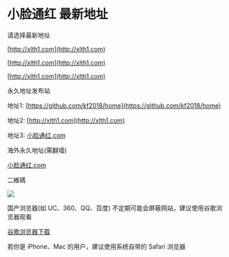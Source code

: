 # 小脸通红 最新地址
请选择最新地址

[http://xlth1.com](http://xlth1.com)

[http://xlth1.com](http://xlth1.com)

[http://xlth1.com](http://xlth1.com)


永久地址发布站

地址1: [https://github.com/kf2018/home](https://github.com/kf2018/home)

地址2: [http://xlth1.com](http://xlth1.com)

地址3: [小脸通红.com](小脸通红.com)

海外永久地址(需翻墙)

[小脸通红.com](http://小脸通红.com)


二維碼

[<img src="https://i.postimg.cc/cHtZLs0h/6035837.jpg">](https://i.postimg.cc/cHtZLs0h/6035837.jpg)


国产浏览器(如 UC、360、QQ、百度) 不定期可能会屏蔽网站，建议使用谷歌浏览器观看 

[谷歌浏览器下载](https://www.google.cn/chrome "谷歌浏览器")

若你是 iPhone、Mac 的用户，建议使用系统自带的 Safari 浏览器
